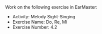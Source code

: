 Work on the following exercise in EarMaster:
- Activity: Melody Sight-Singing
- Exercise Name: Do, Re, Mi
- Exercise Number: 4.2

